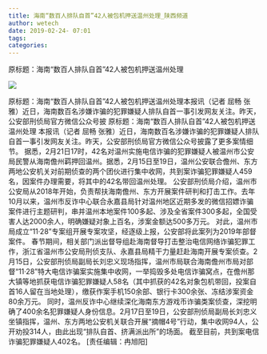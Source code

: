 ```yaml
---
title: 海南“数百人排队自首”42人被包机押送温州处理_陕西频道
author: wetech
date: 2019-02-24- 07:01
tags: 
categories: 
---
```

原标题：海南“数百人排队自首”42人被包机押送温州处理
<!-- more -->
                
<img align="center" border="0" src="http://p2.ifengimg.com/a/2016/0810/204c433878d5cf9size1_w16_h16.png" />
                
            
原标题：海南“数百人排队自首”42人被包机押送温州处理本报讯（记者 屈畅 张雅）近日，海南数百名涉嫌诈骗的犯罪嫌疑人排队自首一事引发网友关注。昨天，公安部刑侦局官方微信公众号披
原标题：海南“数百人排队自首”42人被包机押送温州处理
本报讯（记者 屈畅 张雅）近日，海南数百名涉嫌诈骗的犯罪嫌疑人排队自首一事引发网友关注。昨天，公安部刑侦局官方微信公众号披露了更多案情细节。
据悉，2月21日17时，42名对温州实施电信诈骗的犯罪嫌疑人被温州市公安局民警从海南儋州羁押回温州。据悉，2月15日至19日，温州公安联合儋州、东方两地公安机关对前期侦查的两个团伙进行集中收网，共到案诈骗犯罪嫌疑人459名，因案件办理需要，将其中的42名带回温州处理。
公安部刑侦局介绍，温州市公安局从2018年开始，负责帮扶海南儋州、东方开展案件研判和打击工作。去年10月以来，温州市反诈中心联合永嘉县局针对温州地区近期多发的微信招嫖诈骗案件进行主题研判，串并温州本地案件100多起、涉及全省案件300多起，全国受害人达2000余人，明确嫌疑对象上百名，涉案金额达500多万元。
对此，温州市局成立“11·28”专案组开展专案攻坚，经逐级上报，公安部将此案列为2019年部督案件。
春节期间，相关部门派出督导组赴海南督导打击整治电信网络诈骗犯罪工作，浙江省温州市公安局刑侦支队、永嘉县局精干力量赶赴海南开展专案侦查。2月15日，公安部刑侦局副局长刘忠义现场指挥，温州市局联合海南儋州市局对部督“11·28”特大电信诈骗案实施集中收网，一举捣毁多处电信诈骗窝点，在儋州那大镇等地抓获电信诈骗犯罪嫌疑人58名（其中抓获的42名对象包机带回，投案自首16人留在当地处理），缴获作案手机150余部、银行卡300余张、冻结涉案资金80余万元。
同时，温州反诈中心继续深化海南东方游戏币诈骗类案侦查，深挖明确了400余名犯罪嫌疑人身份信息。2月17日至19日，公安部刑侦局副局长刘忠义坐镇指挥，温州、东方两地公安机关联合开展“摘帽4号”行动，集中收网94人，公开劝投314人，由此出现“排队自首、挤满派出所”的场面。
截至目前，共到案电信诈骗犯罪嫌疑人402名。
[责任编辑：冉旭阳]
            
